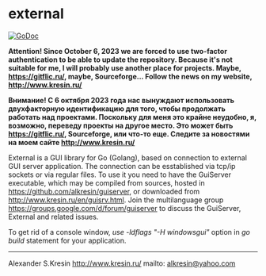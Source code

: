 # external

[![GoDoc](https://godoc.org/github.com/alkresin/external?status.svg)](https://godoc.org/github.com/alkresin/external)

<b> Attention! Since October 6, 2023 we are forced to use two-factor authentication to be able to
   update the repository. Because it's not suitable for me, I will probably use another place for projects.
   Maybe, https://gitflic.ru/, maybe, Sourceforge... Follow the news on my website, http://www.kresin.ru/

   Внимание! С 6 октября 2023 года нас вынуждают использовать двухфакторную идентификацию для того, чтобы
   продолжать работать над проектами. Поскольку для меня это крайне неудобно, я, возможно, переведу проекты
   на другое место. Это может быть https://gitflic.ru/, Sourceforge, или что-то еще. Следите за новостями
   на моем сайте http://www.kresin.ru/ </b>

External is a GUI library for Go (Golang), based on connection to external GUI server application.
The connection can be esstablished via tcp/ip sockets or via regular files.
To use it you need to have the GuiServer executable, which may be compiled from sources, hosted in https://github.com/alkresin/guiserver, or downloaded from http://www.kresin.ru/en/guisrv.html.
Join the multilanguage group https://groups.google.com/d/forum/guiserver to discuss the GuiServer, External and related issues.


To get rid of a console window, *use -ldflags "-H windowsgui"* option in *go build* statement for your application.

--------------------
Alexander S.Kresin
http://www.kresin.ru/
mailto: alkresin@yahoo.com

